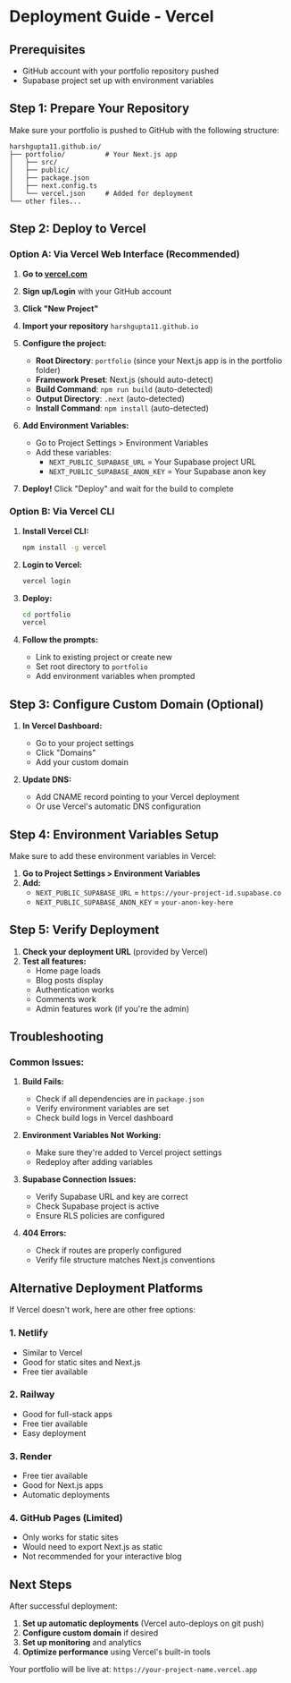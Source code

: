 # Deployment Guide - Vercel

## Prerequisites
- GitHub account with your portfolio repository pushed
- Supabase project set up with environment variables

## Step 1: Prepare Your Repository
Make sure your portfolio is pushed to GitHub with the following structure:
```
harshgupta11.github.io/
├── portfolio/          # Your Next.js app
│   ├── src/
│   ├── public/
│   ├── package.json
│   ├── next.config.ts
│   └── vercel.json     # Added for deployment
└── other files...
```

## Step 2: Deploy to Vercel

### Option A: Via Vercel Web Interface (Recommended)

1. **Go to [vercel.com](https://vercel.com)**
2. **Sign up/Login** with your GitHub account
3. **Click "New Project"**
4. **Import your repository** `harshgupta11.github.io`
5. **Configure the project:**
   - **Root Directory**: `portfolio` (since your Next.js app is in the portfolio folder)
   - **Framework Preset**: Next.js (should auto-detect)
   - **Build Command**: `npm run build` (auto-detected)
   - **Output Directory**: `.next` (auto-detected)
   - **Install Command**: `npm install` (auto-detected)

6. **Add Environment Variables:**
   - Go to Project Settings > Environment Variables
   - Add these variables:
     - `NEXT_PUBLIC_SUPABASE_URL` = Your Supabase project URL
     - `NEXT_PUBLIC_SUPABASE_ANON_KEY` = Your Supabase anon key

7. **Deploy!** Click "Deploy" and wait for the build to complete

### Option B: Via Vercel CLI

1. **Install Vercel CLI:**
   ```bash
   npm install -g vercel
   ```

2. **Login to Vercel:**
   ```bash
   vercel login
   ```

3. **Deploy:**
   ```bash
   cd portfolio
   vercel
   ```

4. **Follow the prompts:**
   - Link to existing project or create new
   - Set root directory to `portfolio`
   - Add environment variables when prompted

## Step 3: Configure Custom Domain (Optional)

1. **In Vercel Dashboard:**
   - Go to your project settings
   - Click "Domains"
   - Add your custom domain

2. **Update DNS:**
   - Add CNAME record pointing to your Vercel deployment
   - Or use Vercel's automatic DNS configuration

## Step 4: Environment Variables Setup

Make sure to add these environment variables in Vercel:

1. **Go to Project Settings > Environment Variables**
2. **Add:**
   - `NEXT_PUBLIC_SUPABASE_URL` = `https://your-project-id.supabase.co`
   - `NEXT_PUBLIC_SUPABASE_ANON_KEY` = `your-anon-key-here`

## Step 5: Verify Deployment

1. **Check your deployment URL** (provided by Vercel)
2. **Test all features:**
   - Home page loads
   - Blog posts display
   - Authentication works
   - Comments work
   - Admin features work (if you're the admin)

## Troubleshooting

### Common Issues:

1. **Build Fails:**
   - Check if all dependencies are in `package.json`
   - Verify environment variables are set
   - Check build logs in Vercel dashboard

2. **Environment Variables Not Working:**
   - Make sure they're added to Vercel project settings
   - Redeploy after adding variables

3. **Supabase Connection Issues:**
   - Verify Supabase URL and key are correct
   - Check Supabase project is active
   - Ensure RLS policies are configured

4. **404 Errors:**
   - Check if routes are properly configured
   - Verify file structure matches Next.js conventions

## Alternative Deployment Platforms

If Vercel doesn't work, here are other free options:

### 1. Netlify
- Similar to Vercel
- Good for static sites and Next.js
- Free tier available

### 2. Railway
- Good for full-stack apps
- Free tier available
- Easy deployment

### 3. Render
- Free tier available
- Good for Next.js apps
- Automatic deployments

### 4. GitHub Pages (Limited)
- Only works for static sites
- Would need to export Next.js as static
- Not recommended for your interactive blog

## Next Steps

After successful deployment:
1. **Set up automatic deployments** (Vercel auto-deploys on git push)
2. **Configure custom domain** if desired
3. **Set up monitoring** and analytics
4. **Optimize performance** using Vercel's built-in tools

Your portfolio will be live at: `https://your-project-name.vercel.app` 